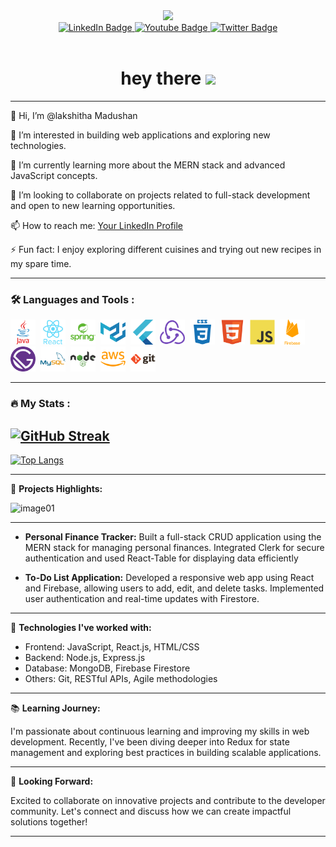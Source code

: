 
<div id="header" align="center">
  <img src="https://media.giphy.com/media/M9gbBd9nbDrOTu1Mqx/giphy.gif" width="100"/>
  <div id="badges">
  <a href="your-linkedin-URL">
    <img src="https://img.shields.io/badge/LinkedIn-blue?style=for-the-badge&logo=linkedin&logoColor=white" alt="LinkedIn Badge"/>
  </a>
  <a href="your-youtube-URL">
    <img src="https://img.shields.io/badge/YouTube-red?style=for-the-badge&logo=youtube&logoColor=white" alt="Youtube Badge"/>
  </a>
  <a href="your-twitter-URL">
    <img src="https://img.shields.io/badge/Twitter-blue?style=for-the-badge&logo=twitter&logoColor=white" alt="Twitter Badge"/>
  </a>
</div>
  <img src="https://komarev.com/ghpvc/?username=your-github-username&style=flat-square&color=blue" alt=""/>
  <h1>
  hey there
  <img src="https://media.giphy.com/media/hvRJCLFzcasrR4ia7z/giphy.gif" width="30px"/>
</h1>
</div>




---

👋 Hi, I’m @lakshitha Madushan

👀 I’m interested in building web applications and exploring new technologies.

🌱 I’m currently learning more about the MERN stack and advanced JavaScript concepts.


💞️ I’m looking to collaborate on projects related to full-stack development and open to new learning opportunities.

📫 How to reach me: [Your LinkedIn Profile](https://www.linkedin.com/in/lakshitha-madushan-14559727a/)


⚡ Fun fact: I enjoy exploring different cuisines and trying out new recipes in my spare time.

---

### :hammer_and_wrench: Languages and Tools :
<div>
  <img src="https://github.com/devicons/devicon/blob/master/icons/java/java-original-wordmark.svg" title="Java" alt="Java" width="40" height="40"/>&nbsp;
  <img src="https://github.com/devicons/devicon/blob/master/icons/react/react-original-wordmark.svg" title="React" alt="React" width="40" height="40"/>&nbsp;
  <img src="https://github.com/devicons/devicon/blob/master/icons/spring/spring-original-wordmark.svg" title="Spring" alt="Spring" width="40" height="40"/>&nbsp;
  <img src="https://github.com/devicons/devicon/blob/master/icons/materialui/materialui-original.svg" title="Material UI" alt="Material UI" width="40" height="40"/>&nbsp;
  <img src="https://github.com/devicons/devicon/blob/master/icons/flutter/flutter-original.svg" title="Flutter" alt="Flutter" width="40" height="40"/>&nbsp;
  <img src="https://github.com/devicons/devicon/blob/master/icons/redux/redux-original.svg" title="Redux" alt="Redux " width="40" height="40"/>&nbsp;
  <img src="https://github.com/devicons/devicon/blob/master/icons/css3/css3-plain-wordmark.svg"  title="CSS3" alt="CSS" width="40" height="40"/>&nbsp;
  <img src="https://github.com/devicons/devicon/blob/master/icons/html5/html5-original.svg" title="HTML5" alt="HTML" width="40" height="40"/>&nbsp;
  <img src="https://github.com/devicons/devicon/blob/master/icons/javascript/javascript-original.svg" title="JavaScript" alt="JavaScript" width="40" height="40"/>&nbsp;
  <img src="https://github.com/devicons/devicon/blob/master/icons/firebase/firebase-plain-wordmark.svg" title="Firebase" alt="Firebase" width="40" height="40"/>&nbsp;
  <img src="https://github.com/devicons/devicon/blob/master/icons/gatsby/gatsby-original.svg" title="Gatsby"  alt="Gatsby" width="40" height="40"/>&nbsp;
  <img src="https://github.com/devicons/devicon/blob/master/icons/mysql/mysql-original-wordmark.svg" title="MySQL"  alt="MySQL" width="40" height="40"/>&nbsp;
  <img src="https://github.com/devicons/devicon/blob/master/icons/nodejs/nodejs-original-wordmark.svg" title="NodeJS" alt="NodeJS" width="40" height="40"/>&nbsp;
  <img src="https://github.com/devicons/devicon/blob/master/icons/amazonwebservices/amazonwebservices-plain-wordmark.svg" title="AWS" alt="AWS" width="40" height="40"/>&nbsp;
  <img src="https://github.com/devicons/devicon/blob/master/icons/git/git-original-wordmark.svg" title="Git" **alt="Git" width="40" height="40"/>
</div>

---

### :fire: My Stats :
[![GitHub Streak](http://github-readme-streak-stats.herokuapp.com?user=lakshitha779988&theme=dark&background=000000)](https://git.io/streak-stats)
---
[![Top Langs](https://github-readme-stats.vercel.app/api/top-langs/?username=lakshitha779988&layout=compact&theme=vision-friendly-dark)](https://github.com/anuraghazra/github-readme-stats)


---



🚀 **Projects Highlights:**

<img width="500" hight="500" alt="image01" src="https://github.com/lakshitha779988/lakshitha779988/assets/136601617/00c881e7-60c9-4e88-978b-842cecb528e5">


---
- **Personal Finance Tracker:** Built a full-stack CRUD application using the MERN stack for managing personal finances. Integrated Clerk for secure authentication and used React-Table for displaying data efficiently

- **To-Do List Application:** Developed a responsive web app using React and Firebase, allowing users to add, edit, and delete tasks. Implemented user authentication and real-time updates with Firestore.

---

🔭 **Technologies I've worked with:**

- Frontend: JavaScript, React.js, HTML/CSS
- Backend: Node.js, Express.js
- Database: MongoDB, Firebase Firestore
- Others: Git, RESTful APIs, Agile methodologies

---

📚 **Learning Journey:**

I'm passionate about continuous learning and improving my skills in web development. Recently, I've been diving deeper into Redux for state management and exploring best practices in building scalable applications.

---

🌟 **Looking Forward:**

Excited to collaborate on innovative projects and contribute to the developer community. Let's connect and discuss how we can create impactful solutions together!

---



